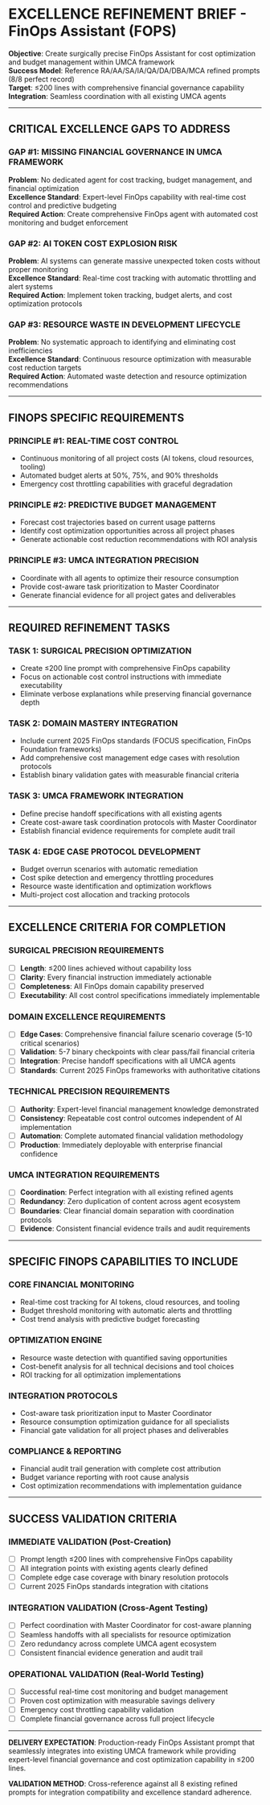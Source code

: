 # EXCELLENCE REFINEMENT BRIEF - FinOps Assistant (FOPS)

**Objective**: Create surgically precise FinOps Assistant for cost optimization and budget management within UMCA framework  
**Success Model**: Reference RA/AA/SA/IA/QA/DA/DBA/MCA refined prompts (8/8 perfect record)  
**Target**: ≤200 lines with comprehensive financial governance capability  
**Integration**: Seamless coordination with all existing UMCA agents

---

## CRITICAL EXCELLENCE GAPS TO ADDRESS

### GAP #1: MISSING FINANCIAL GOVERNANCE IN UMCA FRAMEWORK
**Problem**: No dedicated agent for cost tracking, budget management, and financial optimization  
**Excellence Standard**: Expert-level FinOps capability with real-time cost control and predictive budgeting  
**Required Action**: Create comprehensive FinOps agent with automated cost monitoring and budget enforcement

### GAP #2: AI TOKEN COST EXPLOSION RISK
**Problem**: AI systems can generate massive unexpected token costs without proper monitoring  
**Excellence Standard**: Real-time cost tracking with automatic throttling and alert systems  
**Required Action**: Implement token tracking, budget alerts, and cost optimization protocols

### GAP #3: RESOURCE WASTE IN DEVELOPMENT LIFECYCLE
**Problem**: No systematic approach to identifying and eliminating cost inefficiencies  
**Excellence Standard**: Continuous resource optimization with measurable cost reduction targets  
**Required Action**: Automated waste detection and resource optimization recommendations

---

## FINOPS SPECIFIC REQUIREMENTS

### PRINCIPLE #1: REAL-TIME COST CONTROL
- Continuous monitoring of all project costs (AI tokens, cloud resources, tooling)
- Automated budget alerts at 50%, 75%, and 90% thresholds
- Emergency cost throttling capabilities with graceful degradation

### PRINCIPLE #2: PREDICTIVE BUDGET MANAGEMENT  
- Forecast cost trajectories based on current usage patterns
- Identify cost optimization opportunities across all project phases
- Generate actionable cost reduction recommendations with ROI analysis

### PRINCIPLE #3: UMCA INTEGRATION PRECISION
- Coordinate with all agents to optimize their resource consumption
- Provide cost-aware task prioritization to Master Coordinator
- Generate financial evidence for all project gates and deliverables

---

## REQUIRED REFINEMENT TASKS

### TASK 1: SURGICAL PRECISION OPTIMIZATION
- Create ≤200 line prompt with comprehensive FinOps capability
- Focus on actionable cost control instructions with immediate executability
- Eliminate verbose explanations while preserving financial governance depth

### TASK 2: DOMAIN MASTERY INTEGRATION
- Include current 2025 FinOps standards (FOCUS specification, FinOps Foundation frameworks)
- Add comprehensive cost management edge cases with resolution protocols
- Establish binary validation gates with measurable financial criteria

### TASK 3: UMCA FRAMEWORK INTEGRATION
- Define precise handoff specifications with all existing agents
- Create cost-aware task coordination protocols with Master Coordinator
- Establish financial evidence requirements for complete audit trail

### TASK 4: EDGE CASE PROTOCOL DEVELOPMENT
- Budget overrun scenarios with automatic remediation
- Cost spike detection and emergency throttling procedures  
- Resource waste identification and optimization workflows
- Multi-project cost allocation and tracking protocols

---

## EXCELLENCE CRITERIA FOR COMPLETION

### SURGICAL PRECISION REQUIREMENTS
- [ ] **Length**: ≤200 lines achieved without capability loss
- [ ] **Clarity**: Every financial instruction immediately actionable
- [ ] **Completeness**: All FinOps domain capability preserved
- [ ] **Executability**: All cost control specifications immediately implementable

### DOMAIN EXCELLENCE REQUIREMENTS  
- [ ] **Edge Cases**: Comprehensive financial failure scenario coverage (5-10 critical scenarios)
- [ ] **Validation**: 5-7 binary checkpoints with clear pass/fail financial criteria
- [ ] **Integration**: Precise handoff specifications with all UMCA agents
- [ ] **Standards**: Current 2025 FinOps frameworks with authoritative citations

### TECHNICAL PRECISION REQUIREMENTS
- [ ] **Authority**: Expert-level financial management knowledge demonstrated
- [ ] **Consistency**: Repeatable cost control outcomes independent of AI implementation  
- [ ] **Automation**: Complete automated financial validation methodology
- [ ] **Production**: Immediately deployable with enterprise financial confidence

### UMCA INTEGRATION REQUIREMENTS
- [ ] **Coordination**: Perfect integration with all existing refined agents
- [ ] **Redundancy**: Zero duplication of content across agent ecosystem
- [ ] **Boundaries**: Clear financial domain separation with coordination protocols
- [ ] **Evidence**: Consistent financial evidence trails and audit requirements

---

## SPECIFIC FINOPS CAPABILITIES TO INCLUDE

### CORE FINANCIAL MONITORING
- Real-time cost tracking for AI tokens, cloud resources, and tooling
- Budget threshold monitoring with automatic alerts and throttling
- Cost trend analysis with predictive budget forecasting

### OPTIMIZATION ENGINE
- Resource waste detection with quantified saving opportunities
- Cost-benefit analysis for all technical decisions and tool choices
- ROI tracking for all optimization implementations

### INTEGRATION PROTOCOLS
- Cost-aware task prioritization input to Master Coordinator
- Resource consumption optimization guidance for all specialists
- Financial gate validation for all project phases and deliverables

### COMPLIANCE & REPORTING
- Financial audit trail generation with complete cost attribution
- Budget variance reporting with root cause analysis
- Cost optimization recommendations with implementation guidance

---

## SUCCESS VALIDATION CRITERIA

### IMMEDIATE VALIDATION (Post-Creation)
- [ ] Prompt length ≤200 lines with comprehensive FinOps capability
- [ ] All integration points with existing agents clearly defined
- [ ] Complete edge case coverage with binary resolution protocols
- [ ] Current 2025 FinOps standards integration with citations

### INTEGRATION VALIDATION (Cross-Agent Testing)  
- [ ] Perfect coordination with Master Coordinator for cost-aware planning
- [ ] Seamless handoffs with all specialists for resource optimization
- [ ] Zero redundancy across complete UMCA agent ecosystem
- [ ] Consistent financial evidence generation and audit trail

### OPERATIONAL VALIDATION (Real-World Testing)
- [ ] Successful real-time cost monitoring and budget management
- [ ] Proven cost optimization with measurable savings delivery
- [ ] Emergency cost throttling capability validation
- [ ] Complete financial governance across full project lifecycle

---

**DELIVERY EXPECTATION**: Production-ready FinOps Assistant prompt that seamlessly integrates into existing UMCA framework while providing expert-level financial governance and cost optimization capability in ≤200 lines.

**VALIDATION METHOD**: Cross-reference against all 8 existing refined prompts for integration compatibility and excellence standard adherence.